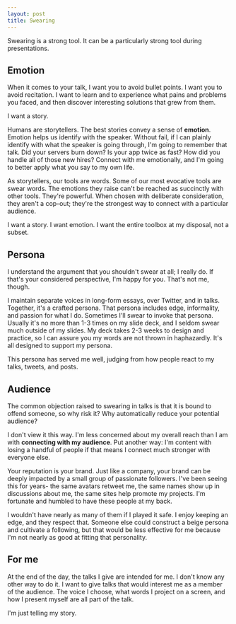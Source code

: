 ```yaml
---
layout: post
title: Swearing
---
```


Swearing is a strong tool. It can be a particularly strong tool during
presentations.

## Emotion

When it comes to your talk, I want you to avoid bullet points. I want you to
avoid recitation. I want to learn and to experience what pains and problems you
faced, and then discover interesting solutions that grew from them.

I want a story.

Humans are storytellers. The best stories convey a sense of **emotion**.
Emotion helps us identify with the speaker. Without fail, if I can plainly
identify with what the speaker is going through, I'm going to remember that
talk. Did your servers burn down? Is your app twice as fast? How did you handle
all of those new hires? Connect with me emotionally, and I'm going to better
apply what you say to my own life.

As storytellers, our tools are words. Some of our most evocative  tools are
swear words. The emotions they raise can't be reached as succinctly with other
tools. They're powerful. When chosen with deliberate consideration, they aren't
a cop-out; they're the strongest way to connect with a particular audience.

I want a story. I want emotion. I want the entire toolbox at my disposal, not a
subset.

## Persona

I understand the argument that you shouldn't swear at all; I really do. If
that's your considered perspective, I'm happy for you. That's not me, though.

I maintain separate voices in long-form essays, over Twitter, and in talks.
Together, it's a crafted persona. That persona includes edge, informality, and
passion for what I do. Sometimes I'll swear to invoke that persona. Usually
it's no more than 1-3 times on my slide deck, and I seldom swear much outside
of my slides. My deck takes 2-3 weeks to design and practice, so I can assure
you my words are not thrown in haphazardly. It's all designed to support my
persona.

This persona has served me well, judging from how people react to my talks,
tweets, and posts.

## Audience

The common objection raised to swearing in talks is that it is bound to offend
someone, so why risk it? Why automatically reduce your potential audience?

I don't view it this way. I'm less concerned about my overall reach than I am
with **connecting with my audience**. Put another way: I'm content with losing
a handful of people if that means I connect much stronger with everyone else.

Your reputation is your brand. Just like a company, your brand can be deeply
impacted by a small group of passionate followers. I've been seeing this for
years- the same avatars retweet me, the same names show up in discussions about
me, the same sites help promote my projects. I'm fortunate and humbled to have
these people at my back.

I wouldn't have nearly as many of them if I played it safe. I enjoy keeping an
edge, and they respect that. Someone else could construct a beige persona and
cultivate a following, but that would be less effective for me because I'm not
nearly as good at fitting that personality.

## For me

At the end of the day, the talks I give are intended for me. I don't know any
other way to do it. I want to give talks that would interest me as a member of
the audience. The voice I choose, what words I project on a screen, and how I
present myself are all part of the talk.

I'm just telling my story.
